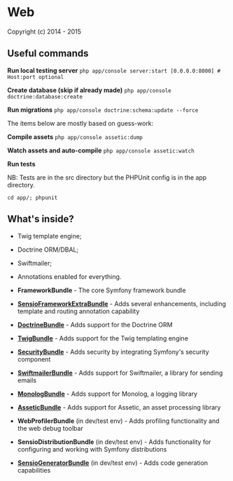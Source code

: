 Web
========================

Copyright (c) 2014 - 2015

Useful commands
---------------

**Run local testing server**
`php app/console server:start [0.0.0.0:8000] # Host:port optional`

**Create database (skip if already made)**
`php app/console doctrine:database:create`

**Run migrations**
`php app/console doctrine:schema:update --force`

The items below are mostly based on guess-work:

**Compile assets**
`php app/console assetic:dump`

**Watch assets and auto-compile**
`php app/console assetic:watch`

**Run tests**

NB: Tests are in the src directory but the PHPUnit config is in the app directory.

`cd app/; phpunit`

What's inside?
--------------
  * Twig template engine;

  * Doctrine ORM/DBAL;

  * Swiftmailer;

  * Annotations enabled for everything.

  * **FrameworkBundle** - The core Symfony framework bundle

  * [**SensioFrameworkExtraBundle**][6] - Adds several enhancements, including
    template and routing annotation capability

  * [**DoctrineBundle**][7] - Adds support for the Doctrine ORM

  * [**TwigBundle**][8] - Adds support for the Twig templating engine

  * [**SecurityBundle**][9] - Adds security by integrating Symfony's security
    component

  * [**SwiftmailerBundle**][10] - Adds support for Swiftmailer, a library for
    sending emails

  * [**MonologBundle**][11] - Adds support for Monolog, a logging library

  * [**AsseticBundle**][12] - Adds support for Assetic, an asset processing
    library

  * **WebProfilerBundle** (in dev/test env) - Adds profiling functionality and
    the web debug toolbar

  * **SensioDistributionBundle** (in dev/test env) - Adds functionality for
    configuring and working with Symfony distributions

  * [**SensioGeneratorBundle**][13] (in dev/test env) - Adds code generation
    capabilities

[1]:  http://symfony.com/doc/2.6/book/installation.html
[6]:  http://symfony.com/doc/2.6/bundles/SensioFrameworkExtraBundle/index.html
[7]:  http://symfony.com/doc/2.6/book/doctrine.html
[8]:  http://symfony.com/doc/2.6/book/templating.html
[9]:  http://symfony.com/doc/2.6/book/security.html
[10]: http://symfony.com/doc/2.6/cookbook/email.html
[11]: http://symfony.com/doc/2.6/cookbook/logging/monolog.html
[12]: http://symfony.com/doc/2.6/cookbook/assetic/asset_management.html
[13]: http://symfony.com/doc/2.6/bundles/SensioGeneratorBundle/index.html
